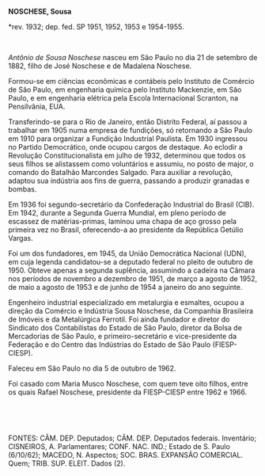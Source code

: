 **NOSCHESE, Sousa**

\*rev. 1932; dep. fed. SP 1951, 1952, 1953 e 1954-1955.

 

*Antônio de Sousa Noschese* nasceu em São Paulo no dia 21 de setembro de
1882, filho de José Noschese e de Madalena Noschese.

Formou-se em ciências econômicas e contábeis pelo Instituto de Comércio
de São Paulo, em engenharia química pelo Instituto Mackenzie, em São
Paulo, e em engenharia elétrica pela Escola Internacional Scranton, na
Pensilvânia, EUA.

Transferindo-se para o Rio de Janeiro, então Distrito Federal, aí passou
a trabalhar em 1905 numa empresa de fundições, só retornando a São Paulo
em 1910 para organizar a Fundição Industrial Paulista. Em 1930 ingressou
no Partido Democrático, onde ocupou cargos de destaque. Ao eclodir a
Revolução Constitucionalista em julho de 1932, determinou que todos os
seus filhos se alistassem como voluntários e assumiu, no posto de major,
o comando do Batalhão Marcondes Salgado. Para auxiliar a revolução,
adaptou sua indústria aos fins de guerra, passando a produzir granadas e
bombas.

Em 1936 foi segundo-secretário da Confederação Industrial do Brasil
(CIB). Em 1942, durante a Segunda Guerra Mundial, em pleno período de
escassez de matérias-primas, laminou uma chapa de aço grosso pela
primeira vez no Brasil, oferecendo-a ao presidente da República Getúlio
Vargas.

Foi um dos fundadores, em 1945, da União Democrática Nacional (UDN), em
cuja legenda candidatou-se a deputado federal no pleito de outubro de
1950. Obteve apenas a segunda suplência, assumindo a cadeira na Câmara
nos períodos de novembro a dezembro de 1951, de março a agosto de 1952,
de maio a agosto de 1953 e de junho de 1954 a janeiro do ano seguinte.

Engenheiro industrial especializado em metalurgia e esmaltes, ocupou a
direção da Comércio e Indústria Sousa Noschese, da Companhia Brasileira
de Imóveis e da Metalúrgica Ferrotil. Foi ainda fundador e diretor do
Sindicato dos Contabilistas do Estado de São Paulo, diretor da Bolsa de
Mercadorias de São Paulo, e primeiro-secretário e vice-presidente da
Federação e do Centro das Indústrias do Estado de São Paulo
(FIESP-CIESP).

Faleceu em São Paulo no dia 5 de outubro de 1962.

Foi casado com Maria Musco Noschese, com quem teve oito filhos, entre os
quais Rafael Noschese, presidente da FIESP-CIESP entre 1962 e 1966.

 

 

FONTES: CÂM. DEP. Deputados; CÂM. DEP. Deputados federais. Inventário;
CISNEIROS, A. Parlamentares; CONF. NAC. IND.; Estado de S. Paulo
(6/10/62); MACEDO, N. Aspectos; SOC. BRAS. EXPANSÃO COMERCIAL. Quem;
TRIB. SUP. ELEIT. Dados (2).

 
